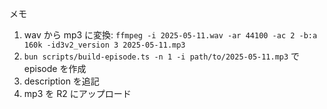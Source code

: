メモ

1. wav から mp3 に変換: `ffmpeg -i 2025-05-11.wav -ar 44100 -ac 2 -b:a 160k -id3v2_version 3 2025-05-11.mp3`
2. `bun scripts/build-episode.ts -n 1 -i path/to/2025-05-11.mp3` で episode を作成
3. description を追記
4. mp3 を R2 にアップロード
